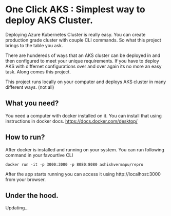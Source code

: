 # One Click AKS : Simplest way to deploy AKS Cluster.

Deploying Azure Kubernetes Cluster is really easy. You can create production grade cluster with couple CLI commands. So what this project brings to the table you ask.

There are hundereds of ways that an AKS cluster can be deployed in and then configured to meet your unique requirements. If you have to deploy AKS with differnet configurations over and over again its no more an easy task. Along comes this project. 

This project runs locally on your computer and deploys AKS cluster in many different ways. (not all)

## What you need?
You need a computer with docker installed on it. You can install that using instructions in docker docs. https://docs.docker.com/desktop/

## How to run?
After docker is installed and running on your system. You can run following command in your favourtive CLI

`docker run -it -p 3000:3000 -p 8080:8080 ashishvermapu/repro`

After the app starts running you can access it using http://localhost:3000 from your browser.


## Under the hood.
Updating...